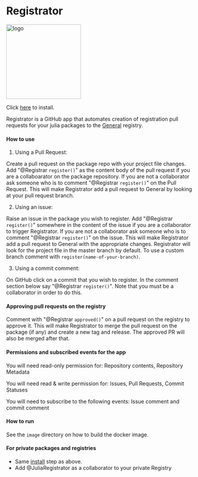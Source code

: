 # Registrator

<img src="https://juliaregistrator.github.io/julia_id.jpg" alt="logo" width="200" />

Click [here](https://github.com/apps/registratortest/installations/new) to install.

Registrator is a GitHub app that automates creation of registration pull requests for your julia packages to the [General](https://github.com/JuliaRegistries/General) registry.

#### How to use

1) Using a Pull Request:

Create a pull request on the package repo with your project file changes. Add "@Registrar `register()`" as the content body of the pull request if you are a collaboarator on the package repository. If you are not a collaborator ask someone who is to comment "@Registrar `register()`" on the Pull Request. This will make Registrator add a pull request to General by looking at your pull request branch.

2) Using an issue:

Raise an issue in the package you wish to register. Add "@Registrar `register()`" somewhere in the content of the issue if you are a collaborator to trigger Registrator. If you are not a collaborator ask someone who is to comment "@Registrar `register()`" on the issue. This will make Registrator add a pull request to General with the appropriate changes. Registrator will look for the project file in the master branch by default. To use a custom branch comment with `register(name-of-your-branch)`.

3) Using a commit comment:

On GitHub click on a commit that you wish to register. In the comment section below say "@Registrar `register()`". Note that you must be a collaborator in order to do this.

#### Approving pull requests on the registry

Comment with "@Registrar `approved()`" on a pull request on the registry to approve it. This will make Registrator to merge the pull request on the package (if any) and create a new tag and release. The approved PR will also be merged after that.

#### Permissions and subscribed events for the app

You will need read-only permission for: Repository contents, Repository Metadata

You will need read & write permission for: Issues, Pull Requests, Commit Statuses

You will need to subscribe to the following events: Issue comment and commit comment

#### How to run

See the `image` directory on how to build the docker image.

#### For private packages and registries

* Same [install](https://github.com/apps/registratortest/installations/new) step as above.
* Add @JuliaRegistrator as a collaborator to your private Registry
